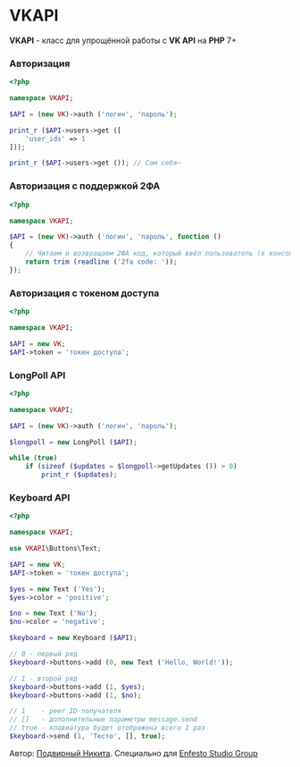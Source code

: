 # VKAPI

**VKAPI** - класс для упрощённой работы с **VK API** на **PHP** 7+

### Авторизация

```php
<?php

namespace VKAPI;

$API = (new VK)->auth ('логин', 'пароль');

print_r ($API->users->get ([
    'user_ids' => 1
]));

print_r ($API->users->get ()); // Сам себя~
```

### Авторизация с поддержкой 2ФА

```php
<?php

namespace VKAPI;

$API = (new VK)->auth ('логин', 'пароль', function ()
{
    // Читаем и возвращаем 2ФА код, который ввёл пользователь (в консоль)
    return trim (readline ('2fa code: '));
});
```

### Авторизация с токеном доступа

```php
<?php

namespace VKAPI;

$API = new VK;
$API->token = 'токен доступа';
```

### LongPoll API

```php
<?php

namespace VKAPI;

$API = (new VK)->auth ('логин', 'пароль');

$longpoll = new LongPoll ($API);

while (true)
    if (sizeof ($updates = $longpoll->getUpdates ()) > 0)
        print_r ($updates);
```

### Keyboard API

```php
<?php

namespace VKAPI;

use VKAPI\Buttons\Text;

$API = new VK;
$API->token = 'токен доступа';

$yes = new Text ('Yes');
$yes->color = 'positive';

$no = new Text ('No');
$no->color = 'negative';

$keyboard = new Keyboard ($API);

// 0 - первый ряд
$keyboard->buttons->add (0, new Text ('Hello, World!'));

// 1 - второй ряд
$keyboard->buttons->add (1, $yes);
$keyboard->buttons->add (1, $no);

// 1    - peer ID получателя
// []   - дополнительные параметры message.send
// true - клавиатура будет отображена всего 1 раз
$keyboard->send (1, 'Тесто', [], true);
```

Автор: [Подвирный Никита](https://vk.com/technomindlp). Специально для [Enfesto Studio Group](https://vk.com/hphp_convertation)